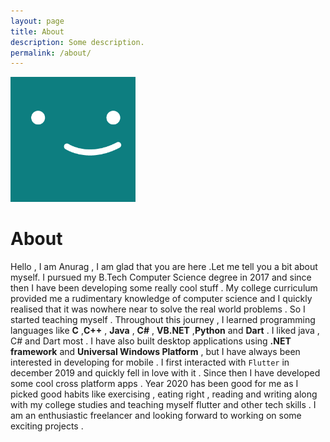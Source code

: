 ```yaml
---
layout: page
title: About
description: Some description.
permalink: /about/
---
```


<img class="img-rounded" src="/assets/img/uploads/profile.png" alt="Thiago Rossener" width="200">

# About

Hello , I am Anurag , I am glad that you are here .Let me tell you a bit about myself.
I pursued my B.Tech Computer Science degree in 2017 and since then  I have been developing some really cool stuff . 
My college curriculum provided me a rudimentary knowledge of computer science and I quickly realised that it was
nowhere near to solve the real world problems . So I started teaching myself . Throughout this journey , I learned programming 
languages like **C** ,**C++** , **Java**  , **C#**  , **VB.NET** ,**Python** and  **Dart** .  I liked java , C# and Dart most .
I have also  built desktop applications using  **.NET framework** and **Universal Windows Platform** , but I have always been interested in developing for mobile . 
I first interacted with `Flutter` in december 2019 and quickly fell in love with it . Since then I have developed some cool cross platform apps .
Year 2020 has been good for me as I picked good habits like exercising , eating right , reading and writing along with my college studies and
teaching myself flutter and other tech skills .  I am an enthusiastic freelancer and looking forward to working on some exciting projects .  




